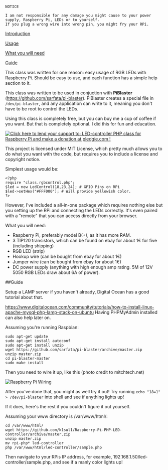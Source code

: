     NOTICE

    I am not responsible for any damage you might cause to your power supply, Raspberry Pi, LEDs or to yourself. 
    If you plug a wrong wire into wrong pin, you might fry your RPi.   

[Introduction](#introduction)

[Usage](#usage)

[What you will need](#whatsneeded)

[Guide](#guidefordummies)

<a name="introduction"></a>

This class was written for one reason: easy usage of RGB LEDs with Raspberry Pi. 
Should be easy to use, and each function has a simple help section to it. 

This class was written to be used in conjuction with **PiBlaster** (https://github.com/sarfata/pi-blaster).
PiBlaster creates a special file in `/dev/pi-blaster`, and any application can write to it, meaning you don't have to be root to control the LEDs. 

Using this class is completely free, but you can buy me a cup of coffee if you want. But that is completely optional. I did this for fun and education.

<a href='https://pledgie.com/campaigns/27623'><img alt='Click here to lend your support to: LED-controller PHP class for Raspberry Pi and make a donation at pledgie.com !' src='https://pledgie.com/campaigns/27623.png?skin_name=chrome' border='0' ></a>

This project is licensed under MIT License, which pretty much allows you to do what you want with the code, but requires you to include a license and copyright notice. 

<a name="usage"></a>
Simplest usage would be:

    
    <?php 
	require "class.rgbcontrol.php";
	$led = new LedControl(18,23,24); # GPIO Pins on RPi
	$led->setHex("#FFF000"); # Will provide yellowish color.
    ?>
	

However, I've included a all-in-one package which requires nothing else but you setting up the RPi and connecting the LEDs correctly. It's even paired with a "remote" that you can access directly from your browser.

<a name="whatsneeded"></a>
What you will need:

- Raspberry Pi, preferably model B(+), as it has more RAM. 
- 3 TIP120 transistors, which can be found on ebay for about 1€ for five (including shipping)
- RGB LED (strip)
- Hookup wire (can be bought from ebay for about 1€)
- Jumper wire (can be bought from ebay for about 1€)
- DC power supply (anything with high enough amp rating. 5M of 12V 5050 RGB LEDs draw about 6A of power).

<a name="guidefordummies"></a>
##Guide

Setup a LAMP server if you haven't already, Digital Ocean has a good tutorial about that. 

https://www.digitalocean.com/community/tutorials/how-to-install-linux-apache-mysql-php-lamp-stack-on-ubuntu
Having PHPMyAdmin installed can also help later on.

Assuming you're running Raspbian:
```
sudo apt-get update
sudo apt-get install autoconf
sudo apt-get install unzip
wget https://github.com/sarfata/pi-blaster/archive/master.zip
unzip master.zip 
cd pi-blaster-master
sudo make install
```
Then you need to wire it up, like this (photo credit to mitchtech.net)



![Raspberry Pi Wiring](http://i.imgur.com/bQPst0m.png "Raspberry Pi Wiring")


After you've done that, you might as well try it out!
Try running `echo "18=1" > /dev/pi-blaster` into shell and see if anything lights up! 

If it does, here's the rest if you couldn't figure it out yourself.

Assuming your www directory is /var/www/html/: 

```
cd /var/www/html/
wget https://github.com/k1sul1/Raspberry-Pi-PHP-LED-controller/archive/master.zip
unzip master.zip
mv rpi-php* led-controller
php /var/www/html/led-controller/sample.php
```

Then navigate to your RPis IP address, for example, 192.168.1.50/led-controller/sample.php, and see if a manly color lights up!
